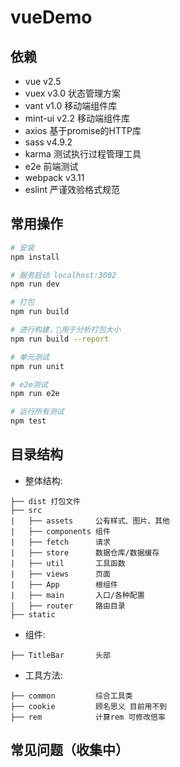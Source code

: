 # vueDemo

## 依赖
- vue v2.5
- vuex v3.0 状态管理方案
- vant v1.0 移动端组件库
- mint-ui v2.2 移动端组件库
- axios 基于promise的HTTP库
- sass v4.9.2
- karma 测试执行过程管理工具
- e2e 前端测试
- webpack v3.11
- eslint 严谨效验格式规范

## 常用操作

``` bash
# 安装
npm install

# 服务启动 localhost:3002
npm run dev

# 打包
npm run build

# 进行构建，用于分析打包大小
npm run build --report

# 单元测试
npm run unit

# e2e测试
npm run e2e

# 运行所有测试
npm test
```

## 目录结构

 - 整体结构:

```
├── dist 打包文件
├── src
|   ├── assets     公有样式、图片、其他
|   ├── components 组件
|   ├── fetch      请求
|   ├── store      数据仓库/数据缓存
|   ├── util       工具函数
|   ├── views      页面
|   ├── App        根组件
|   ├── main       入口/各种配置
|   ├── router     路由目录
├── static
```
 - 组件:

 ```
├── TitleBar       头部
 ```

 - 工具方法:

 ```
├── common         综合工具类
├── cookie         顾名思义 目前用不到
├── rem            计算rem 可修改倍率
 ```

## 常见问题（收集中）
